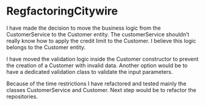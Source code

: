 # RegfactoringCitywire

I have made the decision to move the business logic from the CustomerService to the Customer entity. 
The customerService shouldn’t really know how to apply the credit limit to the Customer. 
I believe this logic belongs to the Customer entity.

I have moved the validation logic inside the Customer constructor to prevent the creation of 
a Customer with invalid data. Another option would be to have a dedicated validation class 
to validate the input parameters.

Because of the time restrictions I have refactored and tested mainly the classes CustomerService and 
Customer.  Next step would be to refactor the repositories.

